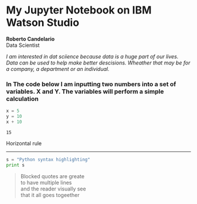 # My Jupyter Notebook on IBM Watson Studio

**Roberto Candelario**  
Data Scientist 

*I am interested in dat sciience because data is a huge part of our lives. Data can be used to help make better descisions. Wheather that may be for a company, a department or an individual.*

### In The code below I am inputting two numbers into a set of variables. X and Y.  The variables will perform a simple calculation


```python
x = 5
y = 10
x + 10
```




    15



Horizontal rule
***
  
    
```python
s = "Python syntax highlighting"
print s
```
  
  
> Blocked quotes are greate   
> to have multiple lines   
> and the reader visually see  
> that it all goes togeether   


```python

```


```python

```


```python

```


```python

```
